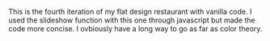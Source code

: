 This is the fourth iteration of my flat design restaurant with vanilla code. I used the slideshow function with this one through javascript but made the code more concise. I ovbiously have a long way to go as far as color theory.